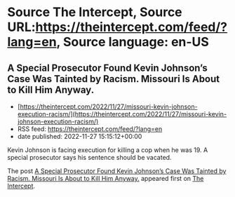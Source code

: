 # Source The Intercept, Source URL:https://theintercept.com/feed/?lang=en, Source language: en-US

## A Special Prosecutor Found Kevin Johnson’s Case Was Tainted by Racism. Missouri Is About to Kill Him Anyway.
 - [https://theintercept.com/2022/11/27/missouri-kevin-johnson-execution-racism/](https://theintercept.com/2022/11/27/missouri-kevin-johnson-execution-racism/)
 - RSS feed: https://theintercept.com/feed/?lang=en
 - date published: 2022-11-27 15:15:12+00:00

<p>Kevin Johnson is facing execution for killing a cop when he was 19. A special prosecutor says his sentence should be vacated.</p>
<p>The post <a href="https://theintercept.com/2022/11/27/missouri-kevin-johnson-execution-racism/" rel="nofollow">A Special Prosecutor Found Kevin Johnson’s Case Was Tainted by Racism. Missouri Is About to Kill Him Anyway.</a> appeared first on <a href="https://theintercept.com" rel="nofollow">The Intercept</a>.</p>
